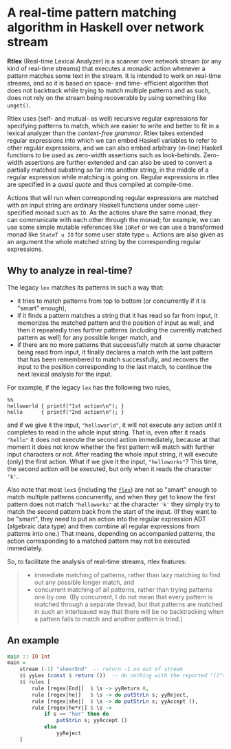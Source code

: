 # A real-time pattern matching algorithm in Haskell over network stream

**Rtlex** (Real-time Lexical Analyzer) is a scanner over network stream (or any kind of real-time streams) that executes a monadic action whenever a pattern matches some text in the stream. It is intended to work on real-time streams, and so it is based on space- and time- efficient algorithm that does not backtrack while trying to match multiple patterns and as such, does not rely on the stream being recoverable by using something like `unget()`.

Rtlex uses (self- and mutual- as well) recursive regular expressions for specifying patterns to match, which are easier to write and better to fit in a lexical analyzer than the *context-free grammar*. Rtlex takes extended regular expressions into which we can embed Haskell variables to refer to other regular expressions, and we can also embed arbitrary (in-line) Haskell functions to be used as zero-width assertions such as look-behinds. Zero-width assertions are further extended and can also be used to convert a partially matched substring so far into another string, in the middle of a regular expression while matching is going on. Regular expressions in rtlex are specified in a *quasi quote* and thus compiled at compile-time.

Actions that will run when corresponding regular expressions are matched with an input string are ordinary Haskell functions under some user-specified monad such as `IO`. As the actions share the same monad, they can communicate with each other through the monad; for example, we can use some simple mutable references like `IORef` or we can use a transformed monad like `StateT u IO` for some user state type `u`. Actions are also given as an argument the whole matched string by the corresponding regular expressions.

## Why to analyze in real-time?

The legacy `lex` matches its patterns in such a way that:
- it tries to match patterns from top to bottom (or concurrently if it is "smart" enough),
- if it finds a pattern matches a string that it has read so far from input, it memorizes the matched pattern and the position of input as well, and then it repeatedly tries further patterns (including the currently matched pattern as well) for any possible longer match, and
- if there are no more patterns that successfully match at some character being read from input, it finally declares a match with the last pattern that has been remembered to match successfully, and recovers the input to the position corresponding to the last match, to continue the next lexical analysis for the input.

For example, if the legacy `lex` has the following two rules,
```
%%
helloworld { printf("1st action\n"); }
hello      { printf("2nd action\n"); }
```
and if we give it the input, `"helloworld"`, it will not execute any action until it completes to read in the whole input string. That is, even after it reads `"hello"` it does not execute the second action immediately, because at that moment it does not know whether the first pattern will match with further input characters or not. After reading the whole input string, it will execute (only) the first action. What if we give it the input, `"helloworks"`? This time, the second action will be executed, but only when it reads the character `'k'`.

Also note that most `lex`s (including the [`flex`](https://en.wikipedia.org/wiki/Flex_(lexical_analyser_generator))) are not so "smart" enough to match multiple patterns concurrently, and when they get to know the first pattern does not match `"helloworks"` at the character `'k'` they simply try to match the second pattern back from the start of the input. (If they want to be "smart", they need to put an action into the regular expression ADT (algebraic data type) and then combine all regular expressions from patterns into one.) That means, depending on accompanied patterns, the action corresponding to a matched pattern may not be executed immediately.

So, to facilitate the analysis of real-time streams, rtlex features:
> - immediate matching of patterns, rather than lazy matching to find out any possible longer match, and
> - concurrent matching of all patterns, rather than trying patterns one by one. (By concurrent, I do not mean that every pattern is matched through a separate thread, but that patterns are matched in such an interleaved way that there will be no backtracking when a pattern fails to match and another pattern is tried.)

## An example

```haskell
main :: IO Int
main =
    stream (-1) "sheerEnd"  -- return -1 on out of stream
    $$ yyLex (const $ return ())  -- do nothing with the reported "()"s from rules
    $$ rules [
        rule [regex|End|]  $ \s -> yyReturn 0,
        rule [regex|he|]   $ \s -> do putStrLn s; yyReject,
        rule [regex|she|]  $ \s -> do putStrLn s; yyAccept (),
        rule [regex|he*r|] $ \s ->
            if s == "her" then do
                putStrLn s; yyAccept ()
            else
                yyReject
    ]
```
